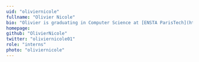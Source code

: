 ```yaml
---
uid: "oliviernicole"
fullname: "Olivier Nicole"
bio: "Olivier is graduating in Computer Science at [ENSTA ParisTech](https://www.ensta-paristech.fr/en/home), France, and did his internship at OCaml Labs."
homepage:
github: "OlivierNicole"
twitter: "oliviernicole01"
role: "interns"
photo: "oliviernicole"
---
```

